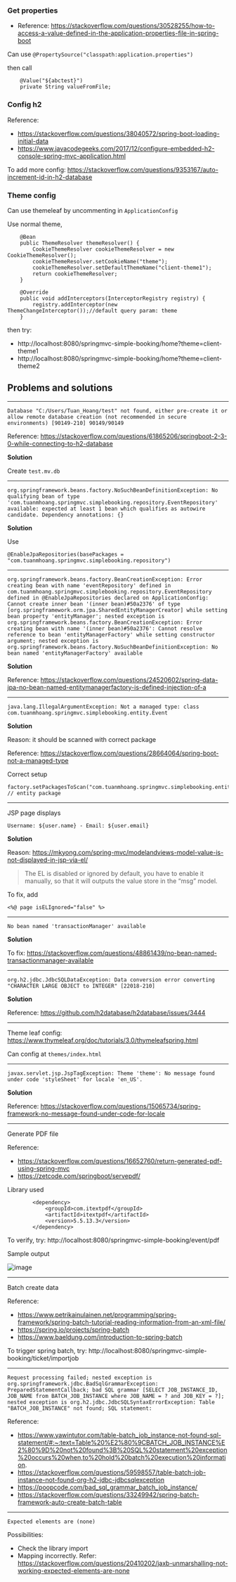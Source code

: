 ### Get properties

- Reference: https://stackoverflow.com/questions/30528255/how-to-access-a-value-defined-in-the-application-properties-file-in-spring-boot

Can use `@PropertySource("classpath:application.properties")` 

then call

```
    @Value("${abctest}")
    private String valueFromFile;
```

### Config h2

Reference:
- https://stackoverflow.com/questions/38040572/spring-boot-loading-initial-data
- https://www.javacodegeeks.com/2017/12/configure-embedded-h2-console-spring-mvc-application.html

To add more config: https://stackoverflow.com/questions/9353167/auto-increment-id-in-h2-database

### Theme config

Can use themeleaf by uncommenting in `ApplicationConfig`

Use normal theme,

```
    @Bean
    public ThemeResolver themeResolver() {
        CookieThemeResolver cookieThemeResolver = new CookieThemeResolver();
        cookieThemeResolver.setCookieName("theme");
        cookieThemeResolver.setDefaultThemeName("client-theme1");
        return cookieThemeResolver;
    }

    @Override
    public void addInterceptors(InterceptorRegistry registry) {
        registry.addInterceptor(new ThemeChangeInterceptor());//default query param: theme
    }
```

then try:
- http://localhost:8080/springmvc-simple-booking/home?theme=client-theme1
- http://localhost:8080/springmvc-simple-booking/home?theme=client-theme2

## Problems and solutions

---

```
Database "C:/Users/Tuan_Hoang/test" not found, either pre-create it or allow remote database creation (not recommended in secure environments) [90149-210] 90149/90149
```

Reference: https://stackoverflow.com/questions/61865206/springboot-2-3-0-while-connecting-to-h2-database

**Solution**

Create `test.mv.db`

---

```
org.springframework.beans.factory.NoSuchBeanDefinitionException: No qualifying bean of type 'com.tuanmhoang.springmvc.simplebooking.repository.EventRepository' available: expected at least 1 bean which qualifies as autowire candidate. Dependency annotations: {}
```

**Solution**

Use 

```
@EnableJpaRepositories(basePackages = "com.tuanmhoang.springmvc.simplebooking.repository")
```

---

```
org.springframework.beans.factory.BeanCreationException: Error creating bean with name 'eventRepository' defined in com.tuanmhoang.springmvc.simplebooking.repository.EventRepository defined in @EnableJpaRepositories declared on ApplicationConfig: Cannot create inner bean '(inner bean)#50a2376' of type [org.springframework.orm.jpa.SharedEntityManagerCreator] while setting bean property 'entityManager'; nested exception is org.springframework.beans.factory.BeanCreationException: Error creating bean with name '(inner bean)#50a2376': Cannot resolve reference to bean 'entityManagerFactory' while setting constructor argument; nested exception is org.springframework.beans.factory.NoSuchBeanDefinitionException: No bean named 'entityManagerFactory' available
```
**Solution**

Reference: https://stackoverflow.com/questions/24520602/spring-data-jpa-no-bean-named-entitymanagerfactory-is-defined-injection-of-a

---

```
java.lang.IllegalArgumentException: Not a managed type: class com.tuanmhoang.springmvc.simplebooking.entity.Event
```

**Solution**

Reason: it should be scanned with correct package

Reference: https://stackoverflow.com/questions/28664064/spring-boot-not-a-managed-type

Correct setup

```
factory.setPackagesToScan("com.tuanmhoang.springmvc.simplebooking.entity"); // entity package
```

---

JSP page displays

```
Username: ${user.name} - Email: ${user.email}
```

**Solution**

Reason: https://mkyong.com/spring-mvc/modelandviews-model-value-is-not-displayed-in-jsp-via-el/

> The EL is disabled or ignored by default, you have to enable it manually, so that it will outputs the value store in the “msg” model.

To fix, add

```
<%@ page isELIgnored="false" %>
```

---

```
No bean named 'transactionManager' available
```

**Solution**

To fix: https://stackoverflow.com/questions/48861439/no-bean-named-transactionmanager-available

---

```
org.h2.jdbc.JdbcSQLDataException: Data conversion error converting "CHARACTER LARGE OBJECT to INTEGER" [22018-210]
```
**Solution**

Reference: https://github.com/h2database/h2database/issues/3444

---

Theme leaf config: https://www.thymeleaf.org/doc/tutorials/3.0/thymeleafspring.html

Can config at `themes/index.html`

---

```
javax.servlet.jsp.JspTagException: Theme 'theme': No message found under code 'styleSheet' for locale 'en_US'.
```

**Solution**

Reference: https://stackoverflow.com/questions/15065734/spring-framework-no-message-found-under-code-for-locale

---

Generate PDF file

Reference:
- https://stackoverflow.com/questions/16652760/return-generated-pdf-using-spring-mvc
- https://zetcode.com/springboot/servepdf/

Library used

```
        <dependency>
            <groupId>com.itextpdf</groupId>
            <artifactId>itextpdf</artifactId>
            <version>5.5.13.3</version>
        </dependency>
```

To verify, try: http://localhost:8080/springmvc-simple-booking/event/pdf

Sample output

![image](https://user-images.githubusercontent.com/37680968/157430449-2f42b5da-2849-475a-88d2-aed837828884.png)


---

Batch create data

Reference: 

- https://www.petrikainulainen.net/programming/spring-framework/spring-batch-tutorial-reading-information-from-an-xml-file/
- https://spring.io/projects/spring-batch
- https://www.baeldung.com/introduction-to-spring-batch

To trigger spring batch, try: http://localhost:8080/springmvc-simple-booking/ticket/importjob

---

```
Request processing failed; nested exception is org.springframework.jdbc.BadSqlGrammarException: PreparedStatementCallback; bad SQL grammar [SELECT JOB_INSTANCE_ID, JOB_NAME from BATCH_JOB_INSTANCE where JOB_NAME = ? and JOB_KEY = ?]; nested exception is org.h2.jdbc.JdbcSQLSyntaxErrorException: Table "BATCH_JOB_INSTANCE" not found; SQL statement:
```

Reference:

- https://www.yawintutor.com/table-batch_job_instance-not-found-sql-statement/#:~:text=Table%20%E2%80%9CBATCH_JOB_INSTANCE%E2%80%9D%20not%20found%3B%20SQL%20statement%20exception%20occurs%20when,to%20hold%20batch%20execution%20information.
- https://stackoverflow.com/questions/59598557/table-batch-job-instance-not-found-org-h2-jdbc-jdbcsqlexception
- https://poopcode.com/bad_sql_grammar_batch_job_instance/
- https://stackoverflow.com/questions/33249942/spring-batch-framework-auto-create-batch-table

---

`Expected elements are (none)`

Possibilities:
- Check the library import
- Mapping incorrectly. Refer: https://stackoverflow.com/questions/20410202/jaxb-unmarshalling-not-working-expected-elements-are-none
